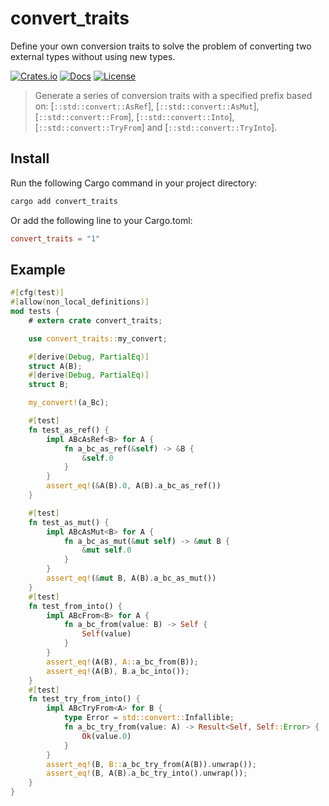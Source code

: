 # convert_traits

Define your own conversion traits to solve the problem of converting two external types without using new types.


[![Crates.io](https://img.shields.io/crates/v/convert_traits)](https://crates.io/crates/convert_traits)
[![Docs](https://shields.io/docsrs/convert_traits)](https://docs.rs/convert_traits)
[![License](https://img.shields.io/crates/l/convert_traits)](https://github.com/andeya/convert_traits?tab=MIT-1-ov-file)


> Generate a series of conversion traits with a specified prefix based on: [`::std::convert::AsRef`], [`::std::convert::AsMut`],
[`::std::convert::From`], [`::std::convert::Into`], [`::std::convert::TryFrom`] and [`::std::convert::TryInto`].


## Install

Run the following Cargo command in your project directory:

```sh
cargo add convert_traits
```

Or add the following line to your Cargo.toml:

```toml
convert_traits = "1"
```

## Example

```rust
#[cfg(test)]
#[allow(non_local_definitions)]
mod tests {
    # extern crate convert_traits;

    use convert_traits::my_convert;

    #[derive(Debug, PartialEq)]
    struct A(B);
    #[derive(Debug, PartialEq)]
    struct B;

    my_convert!(a_Bc);

    #[test]
    fn test_as_ref() {
        impl ABcAsRef<B> for A {
            fn a_bc_as_ref(&self) -> &B {
                &self.0
            }
        }
        assert_eq!(&A(B).0, A(B).a_bc_as_ref())
    }

    #[test]
    fn test_as_mut() {
        impl ABcAsMut<B> for A {
            fn a_bc_as_mut(&mut self) -> &mut B {
                &mut self.0
            }
        }
        assert_eq!(&mut B, A(B).a_bc_as_mut())
    }
    #[test]
    fn test_from_into() {
        impl ABcFrom<B> for A {
            fn a_bc_from(value: B) -> Self {
                Self(value)
            }
        }
        assert_eq!(A(B), A::a_bc_from(B));
        assert_eq!(A(B), B.a_bc_into());
    }
    #[test]
    fn test_try_from_into() {
        impl ABcTryFrom<A> for B {
            type Error = std::convert::Infallible;
            fn a_bc_try_from(value: A) -> Result<Self, Self::Error> {
                Ok(value.0)
            }
        }
        assert_eq!(B, B::a_bc_try_from(A(B)).unwrap());
        assert_eq!(B, A(B).a_bc_try_into().unwrap());
    }
}
```